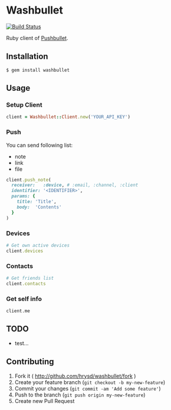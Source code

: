 # Washbullet

[![Build Status](https://travis-ci.org/hrysd/washbullet.svg?branch=support-channel)](https://travis-ci.org/hrysd/washbullet)

Ruby client of [Pushbullet](https://www.pushbullet.com/).

## Installation

```
$ gem install washbullet
```

## Usage

### Setup Client

```ruby
client = Washbullet::Client.new('YOUR_API_KEY')
```

### Push

You can send following list:

- note
- link
- file

```ruby
client.push_note(
  receiver:   :device, # :email, :channel, :client
  identifier: '<IDENTIFIER>',
  params: {
    title: 'Title',
    body:  'Contents'
  }
)
```

### Devices

```ruby
# Get own active devices
client.devices
```

### Contacts

```ruby
# Get friends list
client.contacts
```

### Get self info

```
client.me
```

## TODO

- test...

## Contributing

1. Fork it ( http://github.com/hrysd/washbullet/fork )
2. Create your feature branch (`git checkout -b my-new-feature`)
3. Commit your changes (`git commit -am 'Add some feature'`)
4. Push to the branch (`git push origin my-new-feature`)
5. Create new Pull Request
